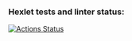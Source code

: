 ### Hexlet tests and linter status:
[![Actions Status](https://github.com/trair/frontend-project-11/workflows/hexlet-check/badge.svg)](https://github.com/trair/frontend-project-11/actions)